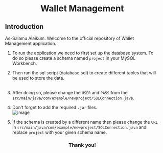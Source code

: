 <h1 align="center">Wallet Management</h1>
<h2> Introduction</h2>
As-Salamu Alaikum. Welcome to the official repository of Wallet Management application.</br>

1. To run the application we need to first set up the database system. To do so please create a schema named `project` in your MySQL Workbench.</br>
2. Then run the sql script (database.sql) to create different tables that will be used to store the data.</br></br>
3. After doing so, please change the `USER` and `PASS` from the `src/main/java/com/example/newproject/SQLConnection.java`.
4. Don't forget to add the required `.jar` files.</br>
   ![image](https://github.com/user-attachments/assets/5678e2fb-620f-49f4-ac7f-a544c2f45bf7)

5. If the schema is created by a different name then please change the `URL` in `src/main/java/com/example/newproject/SQLConnection.java` and replace `project` with your given schema name.  

<h3 align="center">Thank you!</h3>

